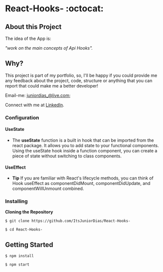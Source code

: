 # React-Hooks- :octocat:

 ## About this Project

The idea of the App is:

_"work on the main concepts of Api Hooks"._

## Why?
This project is part of my portfolio, so, I'll be happy if you could provide me any feedback about the project, code, structure or anything that you can report that could make me a better developer!

Email-me: juniordias_@live.com;

Connect with me at [LinkedIn](https://www.linkedin.com/in/alexandre-junior-236894190/).

### Configuration
#### UseState
- The **useState** function is a built in hook that can be imported from the react package. It allows you to add state to your functional components. Using the useState hook inside a function component, you can create a piece of state without switching to class components.
#### UseEffect
- **Tip** If you are familiar with React's lifecycle methods, you can think of Hook useEffect as componentDidMount, componentDidUpdate, and componentWillUnmount combined.

### Installing

**Cloning the Repository**

```
$ git clone https://github.com/ItsJuniorDias/React-Hooks-

$ cd React-Hooks-
```


## Getting Started

```
$ npm install 

$ npm start 
```


